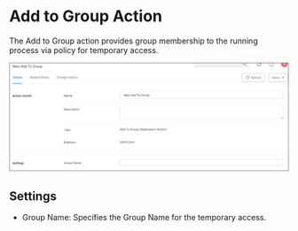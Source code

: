 [title]: # (Add to Group)
[tags]: # (actions,*nix)
[priority]: # (3)
# Add to Group Action

The Add to Group action provides group membership to the running process via policy for temporary access.

![add to group](images/add-to-group.png "Add to Group Action page")

## Settings

* Group Name: Specifies the Group Name for the temporary access.
